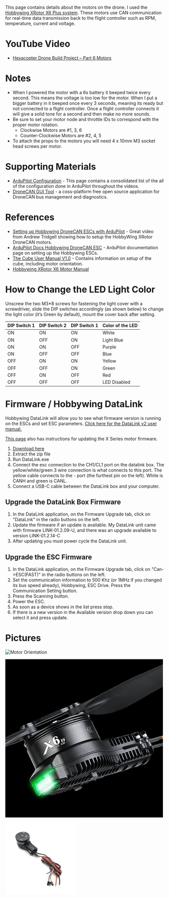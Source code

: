 This page contains details about the motors on the drone. I used the [Hobbywing XRotor X6 Plus system](https://www.hobbywingdirect.com/products/xrotor-x6-plus). These motors use CAN communication for real-time data transmission back to the flight controller such as RPM, temperature, current and voltage.


# YouTube Video
- [Hexacopter Drone Build Project – Part 6 Motors](https://youtu.be/Da3giR6eTWk)

# Notes
- When I powered the motor with a 6s battery it beeped twice every second. This means the voltage is too low for the motor. When I put a bigger battery in it beeped once every 3 seconds, meaning its ready but not connected to a flight controller. Once a flight controller connects it will give a solid tone for a second and then make no more sounds.
- Be sure to set your motor node and throttle IDs to correspond with the proper motor rotation.
  - Clockwise Motors are #1, 3, 6
  - Counter-Clockwise Motors are #2, 4, 5
- To attach the props to the motors you will need 4 x 10mm M3 socket head screws per motor.

# Supporting Materials
- [ArduPilot Configuration](../ArduPilot-Config/ArduPilot-Config.md) - This page contains a consolidated list of the all of the configuration done in ArduPilot throughout the videos.
- [DroneCAN GUI Tool](https://dronecan.github.io/GUI_Tool/Overview/) - a coss-platform free open source application for DroneCAN bus management and diagnostics.

# References 
- [Setting up Hobbywing DroneCAN ESCs with ArduPilot](https://www.youtube.com/watch?v=2fQBczEFnO8) - Great video from Andrew Tridgell showing how to setup the HobbyWing XRotor DroneCAN motors.
- [ArduPilot Docs Hobbywing DroneCAN ESC](https://ardupilot.org/copter/docs/common-hobbywing-dronecan-esc.html) - ArduPilot documentation page on setting up the Hobbywing ESCs.
- [The Cube User Manual V1.0](https://docs.cubepilot.org/user-guides/autopilot/the-cube-user-manual) - Contains information on setup of the cube, including motor orientation.
- [Hobbywing XRotor X6 Motor Manual](https://manuals.plus/hobbywing/xrotor-pro-x6-manual)

# How to Change the LED Light Color
Unscrew the two M3*8 screws for fastening the light cover with a screwdriver, slide the DIP switches accordingly (as shown below) to change the light color (it’s Green by default), mount the cover back after setting.

|DIP Switch 1|DIP Switch 2|DIP Switch 1|Color of the LED|
|---|---|---|---|
|ON|ON|ON|White
|ON|OFF|ON|Light Blue
|ON|ON|OFF|Purple
|ON|OFF|OFF|Blue
|OFF|ON|ON|Yellow
|OFF|OFF|ON|Green
|OFF|ON|OFF|Red
|OFF|OFF|OFF|LED Disabled


# Firmware / Hobbywing DataLink
Hobbywing DataLink will allow you to see what firmware version is running on the ESCs and set ESC parameters. [Click here for the DataLink v2 user manual.](https://support.hobbywingdirect.com/hc/en-us/article_attachments/21956106298003)

[This page](https://support.hobbywingdirect.com/hc/en-us/articles/20205555624979-X-Series-Firmware-Update-Instructions) also has instructions for updating the X Series motor firmware.

1. [Download here](https://www.hobbywing.com/en/service/application.html?id=3)
1. Extract the zip file
1. Run DataLink.exe
1. Connect the esc connection to the CH1/CL1 port on the datalink box. The  yellow/white/green 3 wire connection is what connects to this port. The yellow cable connects to the - port (the furthest pin on the left). White is CANH and green is CANL.
1. Connect a USB-C cable between the DataLink box and your computer.


## Upgrade the DataLink Box Firmware
1. In the DataLink application, on the Firmware Upgrade tab, click on "DataLink" in the radio buttons on the left.
1. Update the firmware if an update is available. My DataLink unit came with firmware LINK-01.2.09-U, and there was an upgrade available to version LINK-01.2.14-C
1. After updating you must power cycle the DataLink unit. 


## Upgrade the ESC Firmware
1. In the DataLink application, on the Firmware Upgrade tab, click on "Can->ESC(FAST)" in the radio buttons on the left.
1. Set the communication information to 500 Khz (or 1MHz if you changed its bus speed already), Hobbywing, ESC Drive. Press the Communication Setting button.
1. Press the Scanning button.
1. Power the ESC.
1. As soon as a device shows in the list press stop.
1. If there is a new version in the Available version drop down you can select it and press update.


# Pictures
![Motor Orientation](./images/motor-orientation.avif)

![Motor](./images/motor1.png)

![Motor](./images/motor2.jpg)
